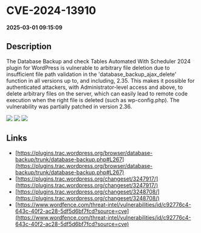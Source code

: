 # CVE-2024-13910

**2025-03-01 09:15:09**

## Description
The Database Backup and check Tables Automated With Scheduler 2024 plugin for WordPress is vulnerable to arbitrary file deletion due to insufficient file path validation in the 'database_backup_ajax_delete' function in all versions up to, and including, 2.35. This makes it possible for authenticated attackers, with Administrator-level access and above, to delete arbitrary files on the server, which can easily lead to remote code execution when the right file is deleted (such as wp-config.php). The vulnerability was partially patched in version 2.36.

![](https://img.shields.io/static/v1?label=Score&message=7.2&color=red)
![](https://img.shields.io/static/v1?label=Severity&message=HIGH&color=red)
![](https://img.shields.io/static/v1?label=CWE&message=Traversal&color=green)

## Links
- [https://plugins.trac.wordpress.org/browser/database-backup/trunk/database-backup.php#L267](https://plugins.trac.wordpress.org/browser/database-backup/trunk/database-backup.php#L267)
- [https://plugins.trac.wordpress.org/changeset/3247917/](https://plugins.trac.wordpress.org/changeset/3247917/)
- [https://plugins.trac.wordpress.org/changeset/3248708/](https://plugins.trac.wordpress.org/changeset/3248708/)
- [https://www.wordfence.com/threat-intel/vulnerabilities/id/c92776c4-643c-40f2-ac28-5df5d6bf7fcd?source=cve](https://www.wordfence.com/threat-intel/vulnerabilities/id/c92776c4-643c-40f2-ac28-5df5d6bf7fcd?source=cve)
